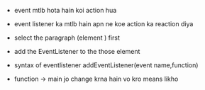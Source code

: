 * event mtlb hota hain koi action hua 
* event listener ka mtlb hain apn ne koe action ka reaction diya 

* select the paragraph (element ) first 
* add the EventListener to the those element 
* syntax of eventlistener
  addEventListener(event name,function)

* function -> main jo change krna hain vo kro means likho 
